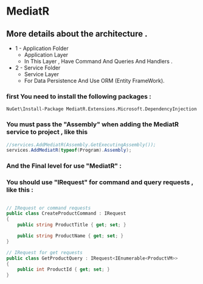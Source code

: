 # MediatR

## More details about the architecture .

* 1 - Application Folder
    * Application Layer 
    * In This Layer , Have Command And Queries And Handlers .
* 2 - Service Folder
    * Service Layer 
    * For Data Persistence And Use ORM (Entity FrameWork). 

### first You need to install the following packages :

```
NuGet\Install-Package MediatR.Extensions.Microsoft.DependencyInjection 
```
### You must pass the "Assembly" when adding the MediatR service to project , like this

```csharp
//services.AddMediatR(Assembly.GetExecutingAssembly());
services.AddMediatR(typeof(Program).Assembly);
```
### And the Final level for use "MediatR" : 
### You should use "IRequest" for command and query requests , like this :

```csharp

// IRequest or command requests
public class CreateProductCommand : IRequest
{
    public string ProductTitle { get; set; }

    public string ProductName { get; set; }
}

// IRequest for get requests
public class GetProductQuery : IRequest<IEnumerable<ProductVM>>
{
    public int ProductId { get; set; }
}

```


